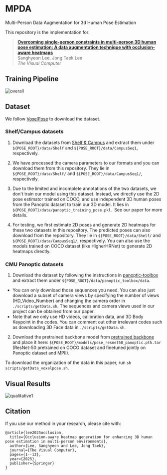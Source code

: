 # MPDA
Multi-Person Data Augmentation for 3d Human Pose Estimation

This repository is the implementation for:

> [**Overcoming single-person constraints in multi-person 3D human pose estimation: A data augmentation technique with occlusion-aware heatmaps**](https://link.springer.com/article/10.1007/s00371-023-02952-4)  
> Sanghyeon Lee, Jong Taek Lee  
> *The Visual Computer*

## Training Pipeline
![overall](https://github.com/hyeon0819/MPDA/assets/153258272/e933f34e-43c2-4172-b0af-db4305850e50)


## Dataset
We follow [VoxelPose](https://github.com/microsoft/voxelpose-pytorch) to download the dataset.
### Shelf/Campus datasets
1. Download the datasets from [Shelf & Campus](http://campar.in.tum.de/Chair/MultiHumanPose) and extract them under `${POSE_ROOT}/data/Shelf` and `${POSE_ROOT}/data/CampusSeq1`, respectively.

2. We have processed the camera parameters to our formats and you can download them from this repository. They lie in `${POSE_ROOT}/data/Shelf/` and `${POSE_ROOT}/data/CampusSeq1/`, respectively.

3. Due to the limited and incomplete annotations of the two datasets, we don't train our model using this dataset. Instead, we directly use the 2D pose estimator trained on COCO, and use independent 3D human poses from the Panoptic dataset to train our 3D model. It lies in `${POSE_ROOT}/data/panoptic_training_pose.pkl.` See our paper for more details.

4. For testing, we first estimate 2D poses and generate 2D heatmaps for these two datasets in this repository. The predicted poses can also download from the repository. They lie in `${POSE_ROOT}/data/Shelf/` and `${POSE_ROOT}/data/CampusSeq1/`, respectively. You can also use the models trained on COCO dataset (like HigherHRNet) to generate 2D heatmaps directly.
   
### CMU Panoptic datasets
1. Download the dataset by following the instructions in [panoptic-toolbox](https://github.com/CMU-Perceptual-Computing-Lab/panoptic-toolbox) and extract them under `${POSE_ROOT}/data/panoptic_toolbox/data`.
- You can only download those sequences you need. You can also just download a subset of camera views by specifying the number of views (HD_Video_Number) and changing the camera order in `./scripts/getData.sh`. The sequences and camera views used in our project can be obtained from our paper.
- Note that we only use HD videos, calibration data, and 3D Body Keypoint in the codes. You can comment out other irrelevant codes such as downloading 3D Face data in `./scripts/getData.sh`.

2. Download the pretrained backbone model from [pretrained backbone](https://onedrive.live.com/?id=93774C670BD4F835!1917&resid=93774C670BD4F835!1917&authkey=!AMf08ZItxtILRuU&cid=93774c670bd4f835) and place it here: `${POSE_ROOT}/models/pose_resnet50_panoptic.pth.tar` (ResNet-50 pretrained on COCO dataset and finetuned jointly on Panoptic dataset and MPII).

To download the organization of the data in this paper, run `sh scripts/getData_voxelpose.sh`.

## Visual Results
![qualitative1](https://github.com/hyeon0819/MPDA/assets/153258272/aa497e5d-2a2e-4f20-b64e-b3e47b565b1a)

## Citation
If you use our method in your research, please cite with:
```
@article{lee2025occlusion,
  title={Occlusion-aware heatmap generation for enhancing 3D human pose estimation in multi-person environments},
  author={Lee, Sanghyeon and Lee, Jong Taek},
  journal={The Visual Computer},
  pages={1--13},
  year={2025},
  publisher={Springer}
}
```
